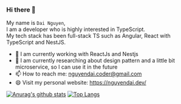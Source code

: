 ### Hi there 👋

My name is `Dai Nguyen`,<br />I am a developer who is highly interested in TypeScript.<br />My tech stack has been full-stack TS such as Angular, React with TypeScript and NestJS.

- 🔭 I am currently working with ReactJs and Nestjs
- 🌱 I am currently researching about design pattern and a little bit microservice, so I can use it in the future
- 📫 How to reach me: nguyendai.coder@gmail.com
- 😄 Visit my personal website: https://nguyendai.dev/

[![Anurag's github stats](https://github-readme-stats.vercel.app/api?username=ngtrdai197&count_private=true?theme=dracula)](https://github.com/ngtrdai197/github-readme-stats)
[![Top Langs](https://github-readme-stats.vercel.app/api/top-langs/?username=ngtrdai197&langs_count=8)](https://github.com/anuraghazra/github-readme-stats)

<!--
**ngtrdai197/ngtrdai197** is a ✨ _special_ ✨ repository because its `README.md` (this file) appears on your GitHub profile.

Here are some ideas to get you started:

- 🔭 I’m currently working on ...
- 🌱 I’m currently learning ...
- 👯 I’m looking to collaborate on ...
- 🤔 I’m looking for help with ...
- 💬 Ask me about ...
- 📫 How to reach me: ...
- 😄 Pronouns: ...
- ⚡ Fun fact: ...
-->
